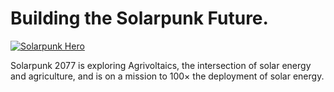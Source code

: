 # Building the Solarpunk Future.

<a href="https://solarpunk2077.com"><img src="https://github.com/solarpunk2077/solarpunk/assets/8019099/234b5d54-550e-421e-abc7-6ec8601b3372" alt="Solarpunk Hero"></a>



Solarpunk 2077 is exploring Agrivoltaics, the intersection of solar energy and agriculture, and is on a mission to 100× the deployment of solar energy.
